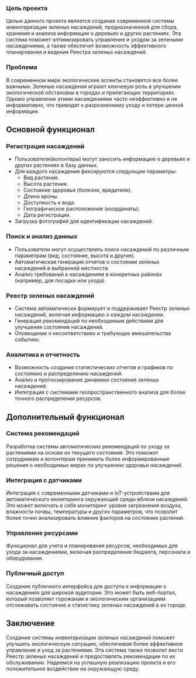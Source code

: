 ### **Цель проекта**

Целью данного проекта является создание современной системы инвентаризации зеленых насаждений, предназначенной для сбора, хранения и анализа информации о деревьях и других растениях. Эта система поможет оптимизировать управление и уходом за зелеными насаждениями, а также обеспечит возможность эффективного планирования и ведения Реестра зеленых насаждений.

### **Проблема**

В современном мире экологические аспекты становятся все более важными. Зеленые насаждения играют ключевую роль в улучшении экологической обстановки в городах и прилегающих территориях. Однако управление этими насаждениями часто неэффективно и не информативно, что приводит к разрозненному уходу и потере ценной информации.

## **Основной функционал**

### **Регистрация насаждений**

- Пользователи(волонтеры) могут заносить информацию о деревьях и других растениях в базу данных.
- Для каждого насаждения фиксируются следующие параметры:
    - Вид растения.
    - Высота растения.
    - Состояние здоровья (болезни, вредители).
    - Длина кроны.
    - Доступность к воде.
    - Географическое расположение (координаты).
    - Дата регистрации.
- Загрузка фотографий для идентификации насаждений.

### **Поиск и анализ данных**

- Пользователи могут осуществлять поиск насаждений по различным параметрам (вид, состояние, высота и другие).
- Автоматическая генерация отчетов о состоянии зеленых насаждений в выбранной местности.
- Анализ требований к насаждениям в конкретных районах (например, для посадки или ухода).

### **Реестр зеленых насаждений**

- Система автоматически формирует и поддерживает Реестр зеленых насаждений, включая информацию о каждом насаждении.
- Генерация рекомендаций по необходимым действиям для улучшения состояния насаждений.
- Оповещение о несоответствиях и требующих вмешательства событиях.

### **Аналитика и отчетность**

- Возможность создания статистических отчетов и графиков по состоянию и распределению насаждений.
- Анализ и прогнозирование динамики состояния зеленых насаждений.
- Интеграция с системами геопространственного анализа для более точного распределения ресурсов.

## **Дополнительный функционал**

### **Система рекомендаций**

Разработка системы автоматических рекомендаций по уходу за растениями на основе их текущего состояния. Это поможет сотрудникам и волонтерам принимать более информированные решения о необходимых мерах по улучшению здоровья насаждений.

### **Интеграция с датчиками**

Интеграция с современными датчиками и IoT-устройствами для автоматического мониторинга окружающей среды вблизи насаждений. Это может включать в себя мониторинг уровня загрязнения воздуха, влажности почвы, температуры и других параметров, что позволит более точно анализировать влияние факторов на состояние растений.

### **Управление ресурсами**

Функционал для учета и планирования ресурсов, необходимых для ухода за насаждениями, включая распределение бюджета, персонала и оборудования.

### **Публичный доступ**

Создание публичного интерфейса для доступа к информации о насаждениях для широкой аудитории. Это может быть веб-портал, который позволяет горожанам и экологическим организациям отслеживать состояние и статистику зеленых насаждений в их городе.

## **Заключение**

Создание системы инвентаризации зеленых насаждений поможет улучшить экологическую ситуацию, обеспечивая более эффективное управление и уход за растениями. Эта система также позволит вести Реестр зеленых насаждений и предоставлять рекомендации по их обслуживанию. Надеемся на успешную реализацию проекта и его положительное воздействие на окружающую среду.
